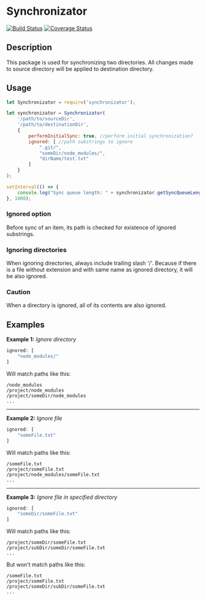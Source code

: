 # Synchronizator

[![Build Status](https://travis-ci.org/BusfyJan/synchronizator.svg?branch=master)](https://travis-ci.org/BusfyJan/synchronizator)
[![Coverage Status](https://coveralls.io/repos/github/BusfyJan/synchronizator/badge.svg?branch=master)](https://coveralls.io/github/BusfyJan/synchronizator?branch=master)

## Description
This package is used for synchronizing two directories. All changes made to source directory will be applied to destination directory.

## Usage
```javascript
let Synchronizator = require('synchronizator');

let synchronizator = Synchronizator(
    '/path/to/sourceDir',
    '/path/to/destinationDir',
    {
        performInitialSync: true, //perform initial synchronization?
        ignored: [ //path substrings to ignore
            ".git/",
            "someDir/node_modules/",
            "dirName/test.txt"
        ]
    }
);

setInterval(() => {
    console.log("Sync queue length: " + synchronizator.getSyncQueueLength());
}, 1000);
```

### Ignored option
Before sync of an item, its path is checked for existence of ignored substrings.

### Ignoring directories
When ignoring directories, always include trailing slash '/'. Because if there is a file without extension and with same name as ignored directory, it will be also ignored.

### Caution
When a directory is ignored, all of its contents are also ignored.

## Examples

**Example 1:**
*Ignore directory*
```javascript
ignored: [
    "node_modules/"
]
```
Will match paths like this:
```
/node_modules
/project/node_modules
/project/someDir/node_modules
...
```

---

**Example 2:**
*Ignore file*
```javascript
ignored: [
    "someFile.txt"
]
```
Will match paths like this:
```
/someFile.txt
/project/someFile.txt
/project/node_modules/someFile.txt
...
```

---

**Example 3:**
*Ignore file in specified directory*
```javascript
ignored: [
    "someDir/someFile.txt"
]
```
Will match paths like this:
```
/project/someDir/someFile.txt
/project/subDir/someDir/someFile.txt
...
```
But won't match paths like this:
```
/someFile.txt
/project/someFile.txt
/project/someDir/subDir/someFile.txt
...
```

